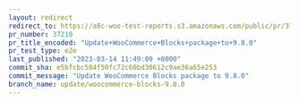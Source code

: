 ```yaml
---
layout: redirect
redirect_to: https://a8c-woo-test-reports.s3.amazonaws.com/public/pr/37210/e2e/index.html
pr_number: 37210
pr_title_encoded: "Update+WooCommerce+Blocks+package+to+9.8.0"
pr_test_type: e2e
last_published: "2023-03-14 11:49:09 +0000"
commit_sha: e5bfcbc584f50fc72c60bd30612c9ae36a65e253
commit_message: "Update WooCommerce Blocks package to 9.8.0"
branch_name: update/woocommerce-blocks-9.8.0
---
```

